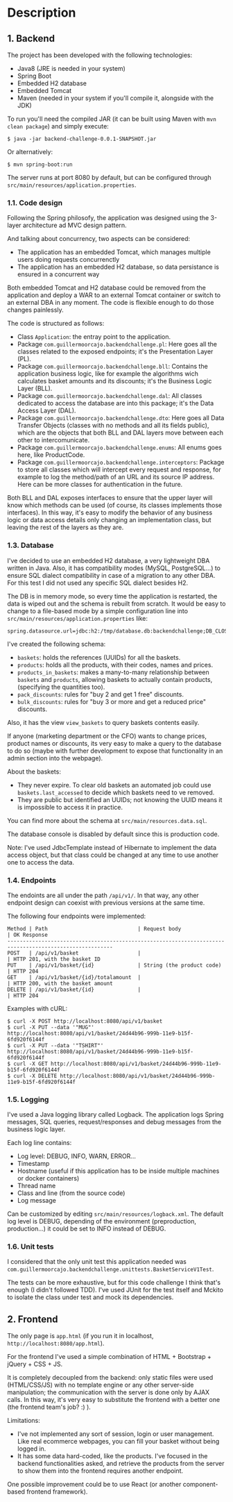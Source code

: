 # Description

## 1. Backend

The project has been developed with the following technologies:

- Java8 (JRE is needed in your system)
- Spring Boot
- Embedded H2 database
- Embedded Tomcat
- Maven (needed in your system if you'll compile it, alongside with the JDK)

To run you'll need the compiled JAR (it can be built using Maven with `mvn clean package`) and simply execute:

    $ java -jar backend-challenge-0.0.1-SNAPSHOT.jar

Or alternatively:

    $ mvn spring-boot:run

The server runs at port 8080 by default, but can be configured through `src/main/resources/application.properties`.

### 1.1. Code design

Following the Spring philosofy, the application was designed using the 3-layer architecture ad MVC design pattern.

And talking about concurrency, two aspects can be considered:

- The application has an embedded Tomcat, which manages multiple users doing requests concurrenctly
- The application has an embedded H2 database, so data persistance is ensured in a concurrent way

Both embedded Tomcat and H2 database could be removed from the application and deploy a WAR to an external Tomcat container or switch to an external DBA in any moment. The code is flexible enough to do those changes painlessly.

The code is structured as follows:

- Class `Application`: the entray point to the application.
- Package `com.guillermoorcajo.backendchallenge.pl`: Here goes all the classes related to the exposed endpoints; it's the Presentation Layer (PL).
- Package `com.guillermoorcajo.backendchallenge.bll`: Contains the application business logic, like for example the algorithms wich calculates basket amounts and its discounts; it's the Business Logic Layer (BLL).
- Package `com.guillermoorcajo.backendchallenge.dal`: All classes dedicated to access the database are into this package; it's the Data Access Layer (DAL).
- Package `com.guillermoorcajo.backendchallenge.dto`: Here goes all Data Transfer Objects (classes with no methods and all its fields public), which are the objects that both BLL and DAL layers move between each other to intercomunicate.
- Package `com.guillermoorcajo.backendchallenge.enums`: All enums goes here, like ProductCode. 
- Package `com.guillermoorcajo.backendchallenge.interceptors`: Package to store all classes which will intercept every request and response, for example to log the method/path of an URL and its source IP address. Here can be more classes for authentication in the future.

Both BLL and DAL exposes interfaces to ensure that the upper layer will know which methods can be used (of course, its classes implements those interfaces). In this way, it's easy to modify the behavior of any business logic or data access details only changing an implementation class, but leaving the rest of the layers as they are.

### 1.3. Database

I've decided to use an embedded H2 database, a very lightweight DBA written in Java. Also, it has compatibility modes (MySQL, PostgreSQL...) to ensure SQL dialect compatibility in case of a migration to any other DBA. For this test I did not used any specific SQL dialect besides H2.

The DB is in memory mode, so every time the application is restarted, the data is wiped out and the schema is rebuilt from scratch. It would be easy to change to a file-based mode by a simple configuration line into `src/main/resources/application.properties` like:

    spring.datasource.url=jdbc:h2:/tmp/database.db:backendchallenge;DB_CLOSE_ON_EXIT=FALSE

I've created the following schema:

- `baskets`: holds the references (UUIDs) for all the baskets.
- `products`: holds all the products, with their codes, names and prices.
- `products_in_baskets`: makes a many-to-many relationship between `baskets` and `products`, allowing baskets to actually contain products, (specifying the quantities too).
- `pack_discounts`: rules for "buy 2 and get 1 free" discounts.
- `bulk_discounts`: rules for "buy 3 or more and get a reduced price" discounts.

Also, it has the view `view_baskets` to query baskets contents easily.

If anyone (marketing department or the CFO) wants to change prices, product names or discounts, its very easy to make a query to the database to do so (maybe with further development to expose that functionality in an admin section into the webpage).

About the baskets:
- They never expire. To clear old baskets an automated job could use `baskets.last_accessed` to decide which baskets need to ve removed.
- They are public but identified an UUIDs; not knowing the UUID means it is impossible to access it in practice.

You can find more about the schema at `src/main/resources.data.sql`.

The database console is disabled by default since this is production code.

Note: I've used JdbcTemplate instead of Hibernate to implement the data access object, but that class could be changed at any time to use another one to access the data.

### 1.4. Endpoints

The endoints are all under the path `/api/v1/`. In that way, any other endpoint design can coexist with previous versions at the same time. 

The following four endpoints were implemented:

    Method | Path                             | Request body              | OK Response
    --------------------------------------------------------------------------------------------------------
    POST   | /api/v1/basket                   |                           | HTTP 201, with the basket ID
    PUT    | /api/v1/basket/{id}              | String (the product code) | HTTP 204
    GET    | /api/v1/basket/{id}/totalamount  |                           | HTTP 200, with the basket amount
    DELETE | /api/v1/basket/{id}              |                           | HTTP 204

Examples with cURL:

    $ curl -X POST http://localhost:8080/api/v1/basket
    $ curl -X PUT --data '"MUG"' http://localhost:8080/api/v1/basket/24d44b96-999b-11e9-b15f-6fd920f6144f
    $ curl -X PUT --data '"TSHIRT"' http://localhost:8080/api/v1/basket/24d44b96-999b-11e9-b15f-6fd920f6144f
    $ curl -X GET http://localhost:8080/api/v1/basket/24d44b96-999b-11e9-b15f-6fd920f6144f
    $ curl -X DELETE http://localhost:8080/api/v1/basket/24d44b96-999b-11e9-b15f-6fd920f6144f
  
### 1.5. Logging

I've used a Java logging library called Logback. The application logs Spring messages, SQL queries, request/responses and debug messages from the business logic layer.

Each log line contains:

- Log level: DEBUG, INFO, WARN, ERROR...
- Timestamp
- Hostname (useful if this application has to be inside multiple machines or docker containers)
- Thread name
- Class and line (from the source code)
- Log message

Can be customized by editing `src/main/resources/logback.xml`. The default log level is DEBUG, depending of the environment (preproduction, production...) it could be set to INFO instead of DEBUG.
  
### 1.6. Unit tests

I considered that the only unit test this application needed was `com.guillermoorcajo.backendchallenge.unittests.BasketServiceV1Test`.

The tests can be more exhaustive, but for this code challenge I think that's enough (I didn't followed TDD). I've used JUnit for the test itself and Mckito to isolate the class under test and mock its dependencies.

## 2. Frontend

The only page is `app.html` (if you run it in localhost, `http://localhost:8080/app.html`).

For the frontend I've used a simple combination of HTML + Bootstrap + jQuery + CSS + JS.

It is completely decoupled from the backend: only static files were used (HTML/CSS/JS) with no template engine or any other server-side manipulation; the communication with the server is done only by AJAX calls. In this way, it's very easy to substitute the frontend with a better one (the frontend team's job? :) ).

Limitations:
- I've not implemented any sort of session, login or user management. Like real ecommerce webpages, you can fill your basket without being logged in.
- It has some data hard-coded, like the products. I've focused in the backend functionalities asked, and retrieve the products from the server to show them into the frontend requires another endpoint.

One possible improvement could be to use React (or another component-based frontend framework).
